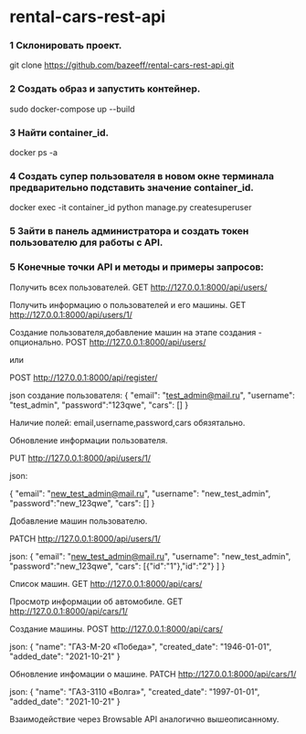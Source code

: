 # rental-cars-rest-api

### 1 Склонировать проект.
git clone https://github.com/bazeeff/rental-cars-rest-api.git

### 2 Создать образ и запустить контейнер.
sudo docker-compose up --build

### 3 Найти container_id.
docker ps -a

### 4 Создать супер пользователя в новом окне терминала предварительно подставить значение container_id.
docker exec -it container_id python manage.py createsuperuser

### 5 Зайти в панель администратора и создать токен пользователю для работы с API.  

### 5 Конечные точки API и методы и примеры запросов:

Получить всех пользователей.
GET http://127.0.0.1:8000/api/users/


Получить информацию о пользователей и его машины.
GET http://127.0.0.1:8000/api/users/1/


Создание пользователя,добавление машин на этапе создания - опционально.
POST http://127.0.0.1:8000/api/users/

или 

POST http://127.0.0.1:8000/api/register/

json создание пользователя:
{
    "email": "test_admin@mail.ru",
    "username": "test_admin",
    "password":"123qwe",
    "cars": []
}

Наличие полей: email,username,password,cars обязятально.


Обновление информации пользователя.

PUT http://127.0.0.1:8000/api/users/1/

json:

{
    "email": "new_test_admin@mail.ru",
    "username": "new_test_admin",
    "password":"new_123qwe",
    "cars": []
}


Добавление машин пользователю.

PATCH http://127.0.0.1:8000/api/users/1/

json:
{
    "email": "new_test_admin@mail.ru",
    "username": "new_test_admin",
    "password":"new_123qwe",
    "cars": [{"id":"1"},"id":"2"} ]
}


Список машин.
GET http://127.0.0.1:8000/api/cars/


Просмотр информации об автомобиле.
GET http://127.0.0.1:8000/api/cars/1/


Создание машины.
POST http://127.0.0.1:8000/api/cars/

json:
{
     "name": "ГАЗ-М-20 «Победа»",
     "created_date": "1946-01-01",
     "added_date": "2021-10-21"
}


Обновление инфомации о машине.
PATCH http://127.0.0.1:8000/api/cars/1/

json:
{
     "name": "ГАЗ-3110 «Волга»",
     "created_date": "1997-01-01",
     "added_date": "2021-10-21"
}

Взаимодействие через Browsable API аналогично вышеописанному.
